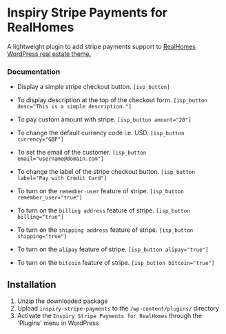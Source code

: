 # Inspiry Stripe Payments for RealHomes

A lightweight plugin to add stripe payments support to [RealHomes WordPress real estate theme.](https://realhomes.io/)

### Documentation

* Display a simple stripe checkout button.
    `[isp_button]`

* To display description at the top of the checkout form.
    `[isp_button desc="This is a simple description."]`

* To pay custom amount with stripe.
    `[isp_button amount="20"]`

* To change the default currency code i.e. USD.
    `[isp_button currency="GBP"]`

* To set the email of the customer.
    `[isp_button email="username@domain.com"]`

* To change the label of the stripe checkout button.
    `[isp_button label="Pay with Credit Card"]`

* To turn on the `remember-user` feature of stripe.
    `[isp_button remember_user="true"]`

* To turn on the `billing address` feature of stripe.
    `[isp_button billing="true"]`

* To turn on the `shipping address` feature of stripe.
    `[isp_button shipping="true"]`

* To turn on the `alipay` feature of stripe.
    `[isp_button alipay="true"]`

* To turn on the `bitcoin` feature of stripe.
    `[isp_button bitcoin="true"]`

## Installation

1. Unzip the downloaded package
2. Upload `inspiry-stripe-payments` to the `/wp-content/plugins/` directory
3. Activate the `Inspiry Stripe Payments for RealHomes` through the 'Plugins' menu in WordPress
